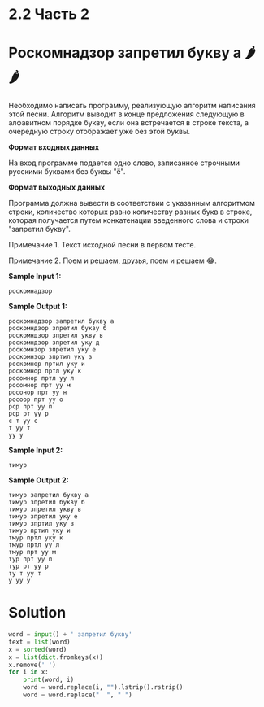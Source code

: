 # 2.2 Часть 2

# Роскомнадзор запретил букву а 🌶️🌶️

Необходимо написать программу, реализующую алгоритм написания этой песни. Алгоритм выводит в конце предложения следующую
в алфавитном порядке букву, если она встречается в строке текста, а очередную строку отображает уже без этой буквы.

**Формат входных данных**

На вход программе подается одно слово, записанное строчными русскими буквами без буквы "ё".

**Формат выходных данных**

Программа должна вывести в соответствии с указанным алгоритмом строки, количество которых равно количеству разных букв в
строке, которая получается путем конкатенации введенного слова и строки "запретил букву".

Примечание 1. Текст исходной песни в первом тесте.

Примечание 2. Поем и решаем, друзья, поем и решаем 😂.

**Sample Input 1:**

```
роскомнадзор
```

**Sample Output 1:**

```
роскомнадзор запретил букву а
роскомндзор зпретил букву б
роскомндзор зпретил укву в
роскомндзор зпретил уку д
роскомнзор зпретил уку е
роскомнзор зпртил уку з
роскомнор пртил уку и
роскомнор пртл уку к
росомнор пртл уу л
росомнор прт уу м
росонор прт уу н
росоор прт уу о
рср прт уу п
рср рт уу р
с т уу с
т уу т
уу у
```

**Sample Input 2:**

```
тимур
```

**Sample Output 2:**

```
тимур запретил букву а
тимур зпретил букву б
тимур зпретил укву в
тимур зпретил уку е
тимур зпртил уку з
тимур пртил уку и
тмур пртл уку к
тмур пртл уу л
тмур прт уу м
тур прт уу п
тур рт уу р
ту т уу т
у уу у
```

# Solution

```python
word = input() + ' запретил букву'
text = list(word)
x = sorted(word)
x = list(dict.fromkeys(x))
x.remove(' ')
for i in x:
    print(word, i)
    word = word.replace(i, "").lstrip().rstrip()
    word = word.replace("  ", " ")
```